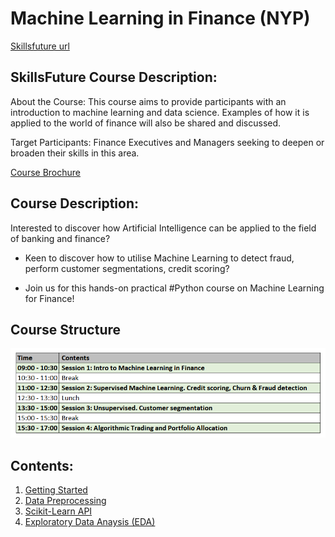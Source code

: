 # Machine Learning in Finance (NYP)

[Skillsfuture url](https://eservices.nyp.edu.sg/alls/course/cseDetails.jsp?id=8983)

## SkillsFuture Course Description:

About the Course: This course aims to provide participants with an introduction to machine learning and data science. Examples of how it is applied to the world of finance will also be shared and discussed.

Target Participants: Finance Executives and Managers seeking to deepen or broaden their skills in this area.

[Course Brochure](https://eservices.nyp.edu.sg/attachments/alls/CB1038_165110.pdf)

## Course Description:

Interested to discover how Artificial Intelligence can be applied to the field of banking and finance?

* Keen to discover how to utilise Machine Learning to detect fraud, perform customer segmentations, credit scoring?

* Join us for this hands-on practical #Python course on Machine Learning for Finance!

## Course Structure

![img](course.png)

## Contents:
1. [Getting Started](https://nbviewer.jupyter.org/github/anthonyng2/ml_finance_nyp/blob/master/ML_Finance_2019/Lesson%201%20-%20Getting%20Started.ipynb)
2. [Data Preprocessing](https://nbviewer.jupyter.org/github/anthonyng2/ml_finance_nyp/blob/master/ML_Finance_2019/Lesson%202%20-%20Data%20Preprocessing.ipynb)
3. [Scikit-Learn API](https://nbviewer.jupyter.org/github/anthonyng2/ml_finance_nyp/blob/master/ML_Finance_2019/Lesson%203%20-%20Scikit%20Learn%20API.ipynb)
4. [Exploratory Data Anaysis (EDA)](https://nbviewer.jupyter.org/github/anthonyng2/ml_finance_nyp/blob/master/ML_Finance_2019/Lesson%204%20-%20EDA.ipynb)





